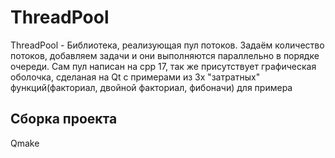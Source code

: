 # ThreadPool

ThreadPool - Библиотека, реализующая пул потоков. Задаём количество потоков, добавляем задачи и они выполняются параллельно в порядке очереди.
Сам пул написан на cpp 17, так же присутствует графическая оболочка, сделаная на Qt с примерами из 3х "затратных" функций(факториал, двойной факториал, фибоначи) для примера

## Сборка проекта
Qmake
